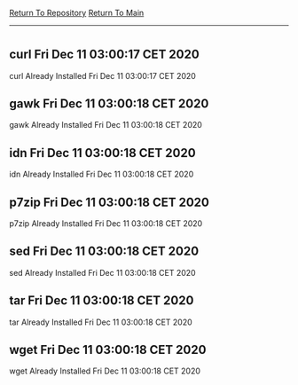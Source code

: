 [Return To Repository](https://github.com/bast69/piholeparser/)
[Return To Main](https://github.com/bast69/piholeparser/blob/master/RecentRunLogs/Mainlog.md)
____________________________________
# 
## curl Fri Dec 11 03:00:17 CET 2020
curl Already Installed Fri Dec 11 03:00:17 CET 2020
## gawk Fri Dec 11 03:00:18 CET 2020
gawk Already Installed Fri Dec 11 03:00:18 CET 2020
## idn Fri Dec 11 03:00:18 CET 2020
idn Already Installed Fri Dec 11 03:00:18 CET 2020
## p7zip Fri Dec 11 03:00:18 CET 2020
p7zip Already Installed Fri Dec 11 03:00:18 CET 2020
## sed Fri Dec 11 03:00:18 CET 2020
sed Already Installed Fri Dec 11 03:00:18 CET 2020
## tar Fri Dec 11 03:00:18 CET 2020
tar Already Installed Fri Dec 11 03:00:18 CET 2020
## wget Fri Dec 11 03:00:18 CET 2020
wget Already Installed Fri Dec 11 03:00:18 CET 2020
